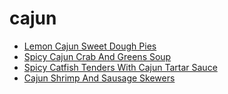 # cajun

 * [Lemon Cajun Sweet Dough Pies](index/l/lemon-cajun-sweet-dough-pies-12398.json)
 * [Spicy Cajun Crab And Greens Soup](index/s/spicy-cajun-crab-and-greens-soup-107846.json)
 * [Spicy Catfish Tenders With Cajun Tartar Sauce](index/s/spicy-catfish-tenders-with-cajun-tartar-sauce-107732.json)
 * [Cajun Shrimp And Sausage Skewers](index/c/cajun-shrimp-and-sausage-skewers.json)
